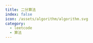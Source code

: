 ```yaml
---
title: 二分算法
index: false
icon: /assets/algorithm/algorithm.svg
category:
  - leetcode
  - 算法
---
```


<Catalog />
